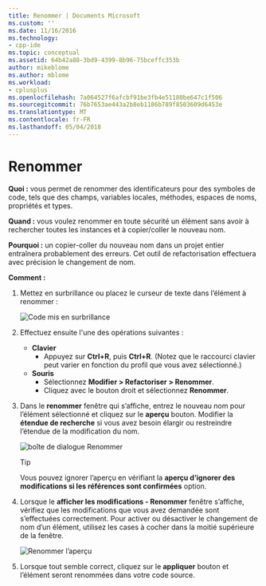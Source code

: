 ```yaml
---
title: Renommer | Documents Microsoft
ms.custom: ''
ms.date: 11/16/2016
ms.technology:
- cpp-ide
ms.topic: conceptual
ms.assetid: 64b42a88-3bd9-4399-8b96-75bceffc353b
author: mikeblome
ms.author: mblome
ms.workload:
- cplusplus
ms.openlocfilehash: 7a064527f6afcbf91be3fb4e51180be647c1f506
ms.sourcegitcommit: 76b7653ae443a2b8eb1186b789f8503609d6453e
ms.translationtype: MT
ms.contentlocale: fr-FR
ms.lasthandoff: 05/04/2018
---
```

# <a name="rename"></a>Renommer
**Quoi :** vous permet de renommer des identificateurs pour des symboles de code, tels que des champs, variables locales, méthodes, espaces de noms, propriétés et types.

**Quand :** vous voulez renommer en toute sécurité un élément sans avoir à rechercher toutes les instances et à copier/coller le nouveau nom.  

**Pourquoi :** un copier-coller du nouveau nom dans un projet entier entraînera probablement des erreurs.  Cet outil de refactorisation effectuera avec précision le changement de nom.

**Comment :**

1. Mettez en surbrillance ou placez le curseur de texte dans l’élément à renommer :

   ![Code mis en surbrillance](images/rename_highlight.png)

1. Effectuez ensuite l'une des opérations suivantes :
   * **Clavier**
     * Appuyez sur **Ctrl+R**, puis **Ctrl+R**.  (Notez que le raccourci clavier peut varier en fonction du profil que vous avez sélectionné.)
   * **Souris**
     * Sélectionnez **Modifier > Refactoriser > Renommer**.
     * Cliquez avec le bouton droit et sélectionnez **Renommer**.

1. Dans le **renommer** fenêtre qui s’affiche, entrez le nouveau nom pour l’élément sélectionné et cliquez sur le **aperçu** bouton.  Modifier la **étendue de recherche** si vous avez besoin élargir ou restreindre l’étendue de la modification du nom.

   ![boîte de dialogue Renommer](images/rename_dialog.png)

   > [!TIP]
   > Vous pouvez ignorer l’aperçu en vérifiant la **aperçu d’ignorer des modifications si les références sont confirmées** option.

1. Lorsque le **afficher les modifications - Renommer** fenêtre s’affiche, vérifiez que les modifications que vous avez demandée sont s’effectuées correctement.  Pour activer ou désactiver le changement de nom d’un élément, utilisez les cases à cocher dans la moitié supérieure de la fenêtre.

   ![Renommer l’aperçu](images/rename_preview.png)

1. Lorsque tout semble correct, cliquez sur le **appliquer** bouton et l’élément seront renommées dans votre code source.
